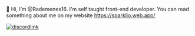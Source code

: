 👋 Hi, I’m @Rademenes16. I'm self taught front-end developer. You can read something about me on my website https://sparklio.web.app/




[![discordlink](https://i.imgur.com/CBxO4U5.png)](https://discord.gg/cg3tXMeYUB)
